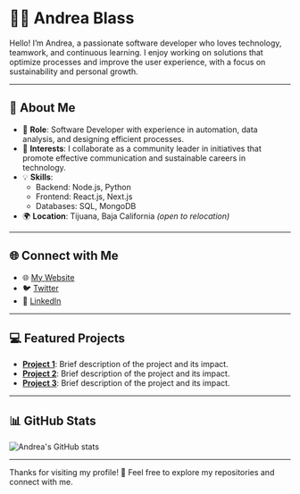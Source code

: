 # 👩‍💻 Andrea Blass

Hello! I’m Andrea, a passionate software developer who loves technology, teamwork, and continuous learning. I enjoy working on solutions that optimize processes and improve the user experience, with a focus on sustainability and personal growth.

---

## 🌟 About Me

- 🚀 **Role**: Software Developer with experience in automation, data analysis, and designing efficient processes.
- 🌱 **Interests**: I collaborate as a community leader in initiatives that promote effective communication and sustainable careers in technology.
- 💡 **Skills**: 
  - Backend: Node.js, Python
  - Frontend: React.js, Next.js
  - Databases: SQL, MongoDB
- 🌍 **Location**: Tijuana, Baja California *(open to relocation)*

---

## 🌐 Connect with Me

- 🌐 [My Website](https://usrdeaba-klzy-jfdq2hzy5-andreablass-projects.vercel.app/)
- 🐦 [Twitter](https://x.com/usrdeaba)
- 💼 [LinkedIn](https://www.linkedin.com/in/andrea-blass-3a63441b7/)

---

## 💻 Featured Projects

- [**Project 1**](https://github.com): Brief description of the project and its impact.
- [**Project 2**](https://github.com): Brief description of the project and its impact.
- [**Project 3**](https://github.com): Brief description of the project and its impact.

---

## 📊 GitHub Stats

![Andrea's GitHub stats](https://github-readme-stats.vercel.app/api?username=usrdeaba&show_icons=true&theme=radical)

---

Thanks for visiting my profile! 💙 Feel free to explore my repositories and connect with me.
        

        
